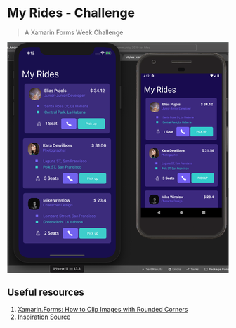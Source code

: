 # My Rides - Challenge
> A Xamarin Forms Week Challenge


![Image preview](Previews/preview.png)

## Useful resources

1. [Xamarin.Forms: How to Clip Images with Rounded Corners](https://montemagno.com/xamarin-forms-how-to-clip-images-with-rounded-corners/)
2. [Inspiration Source](https://dribbble.com/shots/4315243-Ride-App-Design-Concept)